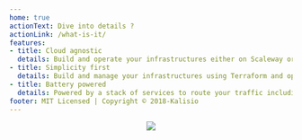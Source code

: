 ```yaml
---
home: true
actionText: Dive into details ?
actionLink: /what-is-it/
features:
- title: Cloud agnostic
  details: Build and operate your infrastructures either on Scaleway or on AWS
- title: Simplicity first
  details: Build and manage your infrastructures using Terraform and operate it with the simplicity of Docker Swarm
- title: Battery powered
  details: Powered by a stack of services to route your traffic including SSL termination, manage your containers and monitor your infrastructure
footer: MIT Licensed | Copyright © 2018-Kalisio
---
```


<p align="center">
  <a href="https://kalisio.com"><img src="https://s3.eu-central-1.amazonaws.com/kalisio-artwork/kalisio/kalisio-logo-256x112.png"></a>
</p>
